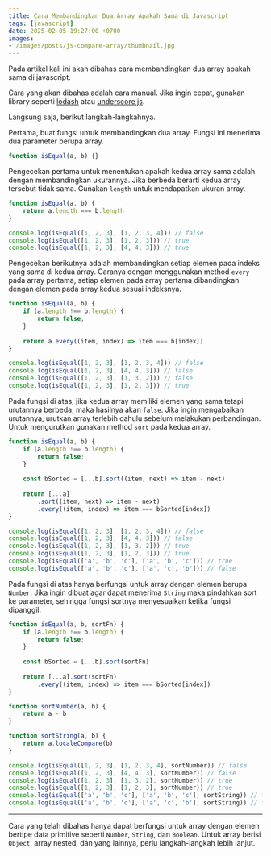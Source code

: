 ```yaml
---
title: Cara Membandingkan Dua Array Apakah Sama di Javascript
tags: [javascript]
date: 2025-02-05 19:27:00 +0700
images:
- /images/posts/js-compare-array/thumbnail.jpg
---
```


Pada artikel kali ini akan dibahas cara membandingkan dua array apakah sama di javascript.

<!--more-->

Cara yang akan dibahas adalah cara manual. Jika ingin cepat, gunakan library seperti [lodash](https://lodash.com/docs/2.4.2#isEqual) atau [underscore js](https://underscorejs.org/docs/modules/isEqual.html).

Langsung saja, berikut langkah-langkahnya.

Pertama, buat fungsi untuk membandingkan dua array. Fungsi ini menerima dua parameter berupa array.

```javascript
function isEqual(a, b) {}
```

Pengecekan pertama untuk menentukan apakah kedua array sama adalah dengan membandingkan ukurannya. Jika berbeda berarti kedua array tersebut tidak sama. Gunakan `length` untuk mendapatkan ukuran array.

```javascript
function isEqual(a, b) {
    return a.length === b.length
}

console.log(isEqual([1, 2, 3], [1, 2, 3, 4])) // false
console.log(isEqual([1, 2, 3], [1, 2, 3])) // true
console.log(isEqual([1, 2, 3], [4, 4, 3])) // true
```

Pengecekan berikutnya adalah membandingkan setiap elemen pada indeks yang sama di kedua array. Caranya dengan menggunakan method `every` pada array pertama, setiap elemen pada array pertama dibandingkan dengan elemen pada array kedua sesuai indeksnya.

```javascript
function isEqual(a, b) {
    if (a.length !== b.length) {
        return false;
    }
    
    return a.every((item, index) => item === b[index])
}

console.log(isEqual([1, 2, 3], [1, 2, 3, 4])) // false
console.log(isEqual([1, 2, 3], [4, 4, 3])) // false
console.log(isEqual([1, 2, 3], [1, 3, 2])) // false
console.log(isEqual([1, 2, 3], [1, 2, 3])) // true
```

Pada fungsi di atas, jika kedua array memiliki elemen yang sama tetapi urutannya berbeda, maka hasilnya akan `false`. Jika ingin mengabaikan urutannya, urutkan array terlebih dahulu sebelum melakukan perbandingan. Untuk mengurutkan gunakan method `sort` pada kedua array.

```javascript
function isEqual(a, b) {
    if (a.length !== b.length) {
        return false;
    }
    
    const bSorted = [...b].sort((item, next) => item - next)
    
    return [...a]
        .sort((item, next) => item - next)
        .every((item, index) => item === bSorted[index])
}

console.log(isEqual([1, 2, 3], [1, 2, 3, 4])) // false
console.log(isEqual([1, 2, 3], [4, 4, 3])) // false
console.log(isEqual([1, 2, 3], [1, 3, 2])) // true
console.log(isEqual([1, 2, 3], [1, 2, 3])) // true
console.log(isEqual(['a', 'b', 'c'], ['a', 'b', 'c'])) // true
console.log(isEqual(['a', 'b', 'c'], ['a', 'c', 'b'])) // false
```

Pada fungsi di atas hanya berfungsi untuk array dengan elemen berupa `Number`. Jika ingin dibuat agar dapat menerima `String` maka  pindahkan sort ke parameter, sehingga fungsi sortnya menyesuaikan ketika fungsi dipanggil.

```javascript
function isEqual(a, b, sortFn) {
    if (a.length !== b.length) {
        return false;
    }
    
    const bSorted = [...b].sort(sortFn)
    
    return [...a].sort(sortFn)
        .every((item, index) => item === bSorted[index])
}

function sortNumber(a, b) {
    return a - b
}

function sortString(a, b) {
    return a.localeCompare(b)
}

console.log(isEqual([1, 2, 3], [1, 2, 3, 4], sortNumber)) // false
console.log(isEqual([1, 2, 3], [4, 4, 3], sortNumber)) // false
console.log(isEqual([1, 2, 3], [1, 3, 2], sortNumber)) // true
console.log(isEqual([1, 2, 3], [1, 2, 3], sortNumber)) // true
console.log(isEqual(['a', 'b', 'c'], ['a', 'b', 'c'], sortString)) // true
console.log(isEqual(['a', 'b', 'c'], ['a', 'c', 'b'], sortString)) // true
```

---

Cara yang telah dibahas hanya dapat berfungsi untuk array dengan elemen bertipe data primitive seperti `Number`, `String`, dan `Boolean`. Untuk array berisi `Object`, array nested, dan yang lainnya, perlu langkah-langkah lebih lanjut.
